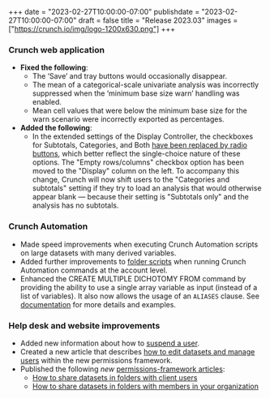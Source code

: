 +++
date = "2023-02-27T10:00:00-07:00"
publishdate = "2023-02-27T10:00:00-07:00"
draft = false
title = "Release 2023.03"
images = ["https://crunch.io/img/logo-1200x630.png"]
+++

### Crunch web application

- **Fixed the following**:
    - The ‘Save’ and tray buttons would occasionally disappear.
    - The mean of a categorical-scale univariate analysis was incorrectly suppressed when the ‘minimum base size warn’ handling was enabled.
    - Mean cell values that were below the minimum base size for the warn scenario were incorrectly exported as percentages.
- **Added the following**:
    - In the extended settings of the Display Controller, the checkboxes for Subtotals, Categories, and Both [have been replaced by radio buttons](https://help.crunch.io/hc/en-us/articles/4416232124813#display-controller-radio-button), which better reflect the single-choice nature of these options. The "Empty rows/columns" checkbox option has been moved to the "Display" column on the left. To accompany this change, Crunch will now shift users to the "Categories and subtotals" setting if they try to load an analysis that would otherwise appear blank — because their setting is "Subtotals only" and the analysis has no subtotals.

### Crunch Automation

- Made speed improvements when executing Crunch Automation scripts on large datasets with many derived variables.
- Added further improvements to [folder scripts](https://help.crunch.io/hc/en-us/sections/10343332025101-Folder-commands) when running Crunch Automation commands at  the account level.
- Enhanced the CREATE MULTIPLE DICHOTOMY FROM command by providing the ability to use a single array variable as input (instead of a list of variables). It also now allows the usage of an `ALIASES` clause. See [documentation](https://help.crunch.io/hc/en-us/articles/360042039512-CREATE-MULTIPLE-DICHOTOMY-FROM-command) for more details and examples.

### Help desk and website improvements

- Added new information about how to [suspend a user](https://help.crunch.io/hc/en-us/articles/9400918056333-Delete-or-suspend-a-user).
- Created a new article that describes [how to edit datasets and manage users](https://help.crunch.io/hc/en-us/articles/6357651895309-New-permissions-framework-editing-datasets-and-managing-users) within the new permissions framework.
- Published the following *new* [permissions-framework articles](https://help.crunch.io/hc/en-us/sections/8865212545293-Folders-folder-based-permissions):
    - [How to share datasets in folders with client users](https://help.crunch.io/hc/en-us/articles/10521122959117-New-permissions-framework-how-to-share-datasets-in-folders-with-client-users)
    - [How to share datasets in folders with members in your organization](https://help.crunch.io/hc/en-us/articles/10491415512461-New-permissions-framework-how-to-share-datasets-in-folders-with-members-in-your-organization)
